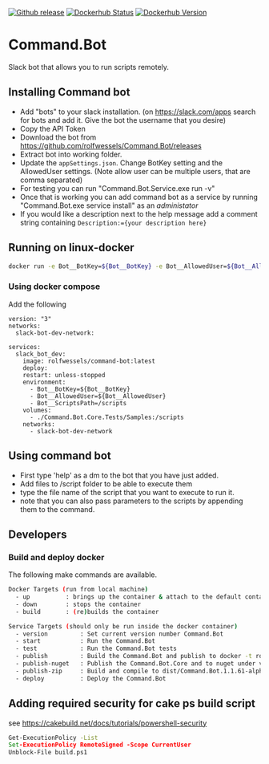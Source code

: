 [![Github release](https://img.shields.io/github/v/release/rolfwessels/Command.Bot)](https://github.com/rolfwessels/Command.Bot/releases)
[![Dockerhub Status](https://img.shields.io/badge/dockerhub-ok-blue.svg)](https://hub.docker.com/r/rolfwessels/command-bot/tags)
[![Dockerhub Version](https://img.shields.io/docker/v/rolfwessels/command-bot?sort=semver)](https://hub.docker.com/r/rolfwessels/command-bot/tags)

# Command.Bot

Slack bot that allows you to run scripts remotely.

## Installing Command bot

- Add "bots" to your slack installation. (on https://slack.com/apps search for bots and add it. Give the bot the username that you desire)
- Copy the API Token
- Download the bot from https://github.com/rolfwessels/Command.Bot/releases
- Extract bot into working folder.
- Update the `appSettings.json`. Change BotKey setting and the AllowedUser settings. (Note allow user can be multiple users, that are comma separated)
- For testing you can run "Command.Bot.Service.exe run -v"
- Once that is working you can add command bot as a service by running "Command.Bot.exe service install" as an _administator_
- If you would like a description next to the help message add a comment string containing `Description:={your description here}`

## Running on linux-docker

```bash
docker run -e Bot__BotKey=${Bot__BotKey} -e Bot__AllowedUser=${Bot__AllowedUser} --name command-bot rolfwessels/command-bot:latest
```

### Using docker compose

Add the following

```docker
version: "3"
networks:
  slack-bot-dev-network:

services:
  slack_bot_dev:
    image: rolfwessels/command-bot:latest
    deploy:
    restart: unless-stopped
    environment:
      - Bot__BotKey=${Bot__BotKey}
      - Bot__AllowedUser=${Bot__AllowedUser}
      - Bot__ScriptsPath=/scripts
    volumes:
      - ./Command.Bot.Core.Tests/Samples:/scripts
    networks:
      - slack-bot-dev-network
```

## Using command bot

- First type 'help' as a dm to the bot that you have just added.
- Add files to /script folder to be able to execute them
- type the file name of the script that you want to execute to run it.
- note that you can also pass parameters to the scripts by appending them to the command.

## Developers

### Build and deploy docker

The following make commands are available.

```bash
Docker Targets (run from local machine)
  - up          : brings up the container & attach to the default container (dev)
  - down        : stops the container
  - build       : (re)builds the container

Service Targets (should only be run inside the docker container)
  - version         : Set current version number Command.Bot
  - start           : Run the Command.Bot
  - test            : Run the Command.Bot tests
  - publish         : Build the Command.Bot and publish to docker -t rolfwessels/command-bot:alpha
  - publish-nuget   : Publish the Command.Bot.Core and to nuget under version 1.1.61-alpha
  - publish-zip     : Build and compile to dist/Command.Bot.1.1.61-alpha.zip
  - deploy          : Deploy the Command.Bot
```

## Adding required security for cake ps build script

see <https://cakebuild.net/docs/tutorials/powershell-security>

```cmd
Get-ExecutionPolicy -List
Set-ExecutionPolicy RemoteSigned -Scope CurrentUser
Unblock-File build.ps1
```
